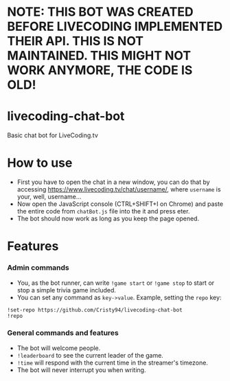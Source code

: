 # NOTE: THIS BOT WAS CREATED BEFORE LIVECODING IMPLEMENTED THEIR API. THIS IS NOT MAINTAINED. THIS MIGHT NOT WORK ANYMORE, THE CODE IS OLD!

# livecoding-chat-bot
Basic chat bot for LiveCoding.tv

# How to use
* First you have to open the chat in a new window, you can do that by accessing https://www.livecoding.tv/chat/username/, where `username` is your, well, username...
* Now open the JavaScript console (CTRL+SHIFT+I on Chrome) and paste the entire code from `chatBot.js` file into the it and press eter.
* The bot should now work as long as you keep the page opened.

# Features
### Admin commands
* You, as the bot runner, can write `!game start` or `!game stop` to start or stop a simple trivia game included.
* You can set any command as `key->value`. Example, setting the `repo` key:   
```
!set-repo https://github.com/Cristy94/livecoding-chat-bot   
!repo
```
### General commands and features
* The bot will welcome people.
* `!leaderboard` to see the current leader of the game.
* `!time` will respond with the current time in the streamer's timezone.
* The bot will never interrupt you when writing.

